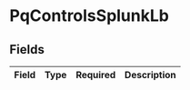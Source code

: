 # PqControlsSplunkLb


## Fields

| Field       | Type        | Required    | Description |
| ----------- | ----------- | ----------- | ----------- |